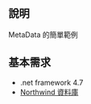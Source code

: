 ## 說明
MetaData 的簡單範例

## 基本需求
- .net framework 4.7
- [Northwind 資料庫](https://northwinddatabase.codeplex.com/)
